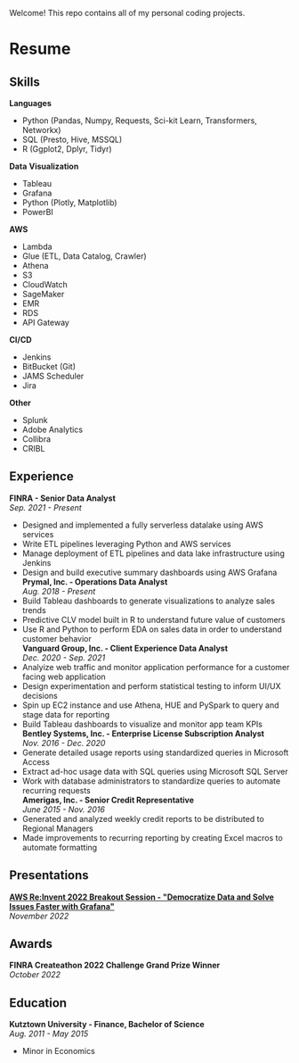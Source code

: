 Welcome! This repo contains all of my personal coding projects.

# Resume

## Skills

**Languages**
* Python (Pandas, Numpy, Requests, Sci-kit Learn, Transformers, Networkx)
* SQL (Presto, Hive, MSSQL)
* R (Ggplot2, Dplyr, Tidyr)

**Data** **Visualization**
* Tableau
* Grafana
* Python (Plotly, Matplotlib)
* PowerBI  

**AWS**
* Lambda
* Glue (ETL, Data Catalog, Crawler)
* Athena
* S3
* CloudWatch
* SageMaker
* EMR
* RDS
* API Gateway  

**CI/CD**
* Jenkins
* BitBucket (Git)
* JAMS Scheduler
* Jira  

**Other**
* Splunk
* Adobe Analytics
* Collibra
* CRIBL  


## Experience

**FINRA - Senior Data Analyst**  
*Sep. 2021 - Present*  
* Designed and implemented a fully serverless datalake using AWS services
* Write ETL pipelines leveraging Python and AWS services
* Manage deployment of ETL pipelines and data lake infrastructure using Jenkins
* Design and build executive summary dashboards using AWS Grafana  
**Prymal, Inc. - Operations Data Analyst**  
*Aug. 2018 - Present*  
* Build Tableau dashboards to generate visualizations to analyze sales trends
* Predictive CLV model built in R to understand future value of customers
* Use R and Python to perform EDA on sales data in order to understand customer behavior   
**Vanguard Group, Inc. - Client Experience Data Analyst**  
*Dec. 2020 - Sep. 2021*  
* Analyize web traffic and monitor application performance for a customer facing web application
* Design experimentation and perform statistical testing to inform UI/UX decisions
* Spin up EC2 instance and use Athena, HUE and PySpark to query and stage data for reporting
* Build Tableau dashboards to visualize and monitor app team KPIs  
**Bentley Systems, Inc. - Enterprise License Subscription Analyst**  
*Nov. 2016 - Dec. 2020*  
* Generate detailed usage reports using standardized queries in Microsoft Access								
* Extract ad-hoc usage data with SQL queries using Microsoft SQL Server								
* Work with database administrators to standardize queries to automate recurring requests	 			  	
**Amerigas, Inc. - Senior Credit Representative**    
*June 2015 - Nov. 2016*  		
* Generated and analyzed weekly credit reports to be distributed to Regional Managers
* Made improvements to recurring reporting by creating Excel macros to automate formatting  

## Presentations
[**AWS Re:Invent 2022 Breakout Session - "Democratize Data and Solve Issues Faster with Grafana"**](https://lnkd.in/ezCPEaHC)  
*November 2022*  

## Awards 
**FINRA Createathon 2022 Challenge Grand Prize Winner**  
*October 2022*  


## Education
**Kutztown University - Finance, Bachelor of Science**  
*Aug. 2011 - May 2015*  
* Minor in Economics


